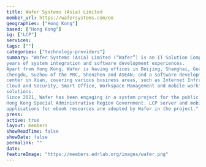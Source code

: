 ```yaml
---
title: Wafer Systems (Asia) Limited
member_url: https://wafersystems.com/en
geographies: ["Hong Kong"]
based: ["Hong Kong"]
ig: ["LCP"] 
services: 
tags: [""]
categories: ["technology-providers"]
summary: "Wafer Systems (Asia) Limited (“Wafer”) is an IT Solution Company with over 30
years of system integration and software development experiences.
Apart from Hong Kong, Wafer is having offices in Beijing, Shanghai, Guangzhou,
Chengdu, Suzhou of the PRC, Shenzhen and ASEAN; and a software development
center in Xian, covering various business areas, such as Internet Infrastructure Build,
Cloud and Security, Smart Office, Workspace Management and mobile workforce
solutions.
Since 2021, Wafer has been engaging in a system project for the public libraries of the
Hong Kong Special Administrative Region Government. LCP server and mobile
applications for ebook resources are adopted by Wafer in the project."
press:
active: true
layout: members
showReadTime: false
showDate: false
permalink: ""
date: 
featureImage: "https://members.edrlab.org/images/wafer.png"
---
```

